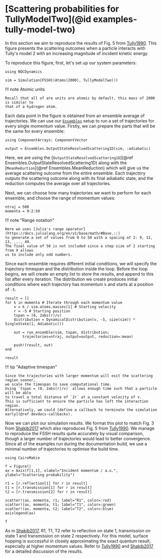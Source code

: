 # [Scattering probabilities for TullyModelTwo](@id examples-tully-model-two)

In this section we aim to reproduce the results of Fig. 5 from [Tully1990](@cite).
This figure presents the scattering outcomes when a particle interacts with Tully's model 2
with an increasing magnitude of incident kinetic energy.

To reproduce this figure, first, let's set up our system parameters:
```@example tullymodeltwo
using NQCDynamics

sim = Simulation{FSSH}(Atoms(2000), TullyModelTwo())
```

!!! note Atomic units

    Recall that all of are units are atomic by default, this mass of 2000 is similar to
    that of a hydrogen atom.

Each data point in the figure is obtained from an ensemble average of trajectories.
We can use our [`Ensembles`](@ref) setup to run a set of trajectories for every single
momentum value.
Firstly, we can prepare the parts that will be the same for every ensemble:
```@example tullymodeltwo
using ComponentArrays: ComponentVector

output = Ensembles.OutputStateResolvedScattering1D(sim, :adiabatic)
```
Here, we are using the
[`OutputStateResolvedScattering1D`](@ref Ensembles.OutputStateResolvedScattering1D)
along with the [`MeanReduction`](@ref Ensembles.MeanReduction) which will give us
the average scattering outcome from the entire ensemble.
Each trajectory outputs the scattering outcome along with its final adiabatic state, and the reduction
computes the average over all trajectories.

Next, we can choose how many trajectories we want to perform for each ensemble, and
choose the range of momentum values:
```@example tullymodeltwo
ntraj = 500
momenta = 9:2:50
```

!!! note "Range notation"

    Here we uses [Julia's range operator](https://docs.julialang.org/en/v1/base/math/#Base.::)
    to generate a set of values from 9 to 50 with a spacing of 2: 9, 11, 13, ..., 49.
    The final value of 50 is not included since a step size of 2 starting from 9 allows
    us to include only odd numbers.

Since each ensemble requires different initial conditions, we will specify the trajectory timespan
and the distribution inside the loop.
Before the loop begins, we will create an empty list to store the results, and append
to this list after every iteration.
The distribution we create produces initial conditions where each trajectory has momentum `k`
and starts at a position of `-5`. 
```@example tullymodeltwo
result = []
for k in momenta # Iterate through each momentum value
    v = k / sim.atoms.masses[1] # Starting velocity
    r = -5 # Starting position
    tspan = (0, 2abs(r)/v)
    distribution = DynamicalDistribution(v, -5, size(sim)) * SingleState(1, Adiabatic())

    out = run_ensemble(sim, tspan, distribution;
        trajectories=ntraj, output=output, reduction=:mean)

    push!(result, out)
end

result
```

!!! tip "Adaptive timespan"

    Since the trajectories with larger momentum will exit the scattering region sooner,
    we scale the timespan to save computational time.
    Using `tspan = (0, 2abs(r)/v)` allows enough time such that a particle will be able
    to travel a total distance of `2r` at a constant velocity of v.
    This is sufficient to ensure the particle has left the interaction region.
    Alternatively, we could [define a callback to terminate the simulation early](@ref devdocs-callbacks).

Now we can plot our simulation results. We format this plot to match Fig. 3 from
[Shakib2017](@cite) which also reproduces Fig. 5 from [Tully1990](@cite).
We manage to reproduce the FSSH results quite accurately by visual comparison, though a larger number of trajectories
would lead to better convergence.
Since all of the examples run during the documentation build, we use a minimal number
of trajectories to optimise the build time.

```@example tullymodeltwo
using CairoMakie

f = Figure()
ax = Axis(f[1,1], xlabel="Incident momentum / a.u.", ylabel="Scattering probability")

r1 = [r.reflection[1] for r in result]
t1 = [r.transmission[1] for r in result]
t2 = [r.transmission[2] for r in result]

scatter!(ax, momenta, r1; label="R1", color=:red)
scatter!(ax, momenta, t1; label="T1", color=:green)
scatter!(ax, momenta, t2; label="T2", color=:blue)
axislegend(ax)

f
```

As in [Shakib2017](@cite), R1, T1, T2 refer to reflection on state 1, transmission on
state 1 and transmission on state 2 respectively.
For this model, surface hopping is successful in closely approximating the exact quantum
result, especially at higher momentum values.
Refer to [Tully1990](@cite) and [Shakib2017](@cite) for a detailed discussion of the results.
